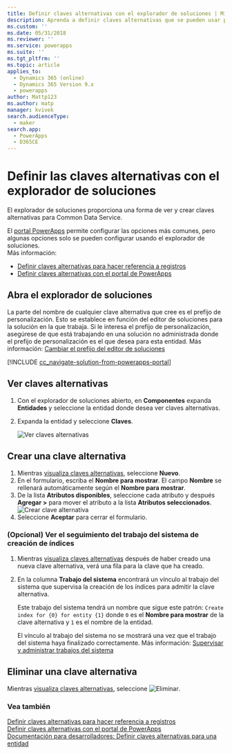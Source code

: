 ```yaml
---
title: Definir claves alternativas con el explorador de soluciones | MicrosoftDocs
description: Aprenda a definir claves alternativas que se pueden usar para hacer referencia a los registros de Common Data Service usando el explorador de soluciones
ms.custom: ''
ms.date: 05/31/2018
ms.reviewer: ''
ms.service: powerapps
ms.suite: ''
ms.tgt_pltfrm: ''
ms.topic: article
applies_to:
  - Dynamics 365 (online)
  - Dynamics 365 Version 9.x
  - powerapps
author: Mattp123
ms.author: matp
manager: kvivek
search.audienceType:
  - maker
search.app:
  - PowerApps
  - D365CE
---
```

# <a name="define-alternate-keys-using-solution-explorer"></a>Definir las claves alternativas con el explorador de soluciones

El explorador de soluciones proporciona una forma de ver y crear claves alternativas para Common Data Service.

El [portal PowerApps](https://web.powerapps.com/?utm_source=padocs&utm_medium=linkinadoc&utm_campaign=referralsfromdoc) permite configurar las opciones más comunes, pero algunas opciones solo se pueden configurar usando el explorador de soluciones. <br />Más información: 
- [Definir claves alternativas para hacer referencia a registros](define-alternate-keys-reference-records.md)<br />
- [Definir claves alternativas con el portal de PowerApps](define-alternate-keys-portal.md)

## <a name="open-solution-explorer"></a>Abra el explorador de soluciones

La parte del nombre de cualquier clave alternativa que cree es el prefijo de personalización. Esto se establece en función del editor de soluciones para la solución en la que trabaja. Si le interesa el prefijo de personalización, asegúrese de que está trabajando en una solución no administrada donde el prefijo de personalización es el que desea para esta entidad. Más información: [Cambiar el prefijo del editor de soluciones](change-solution-publisher-prefix.md) 

[!INCLUDE [cc_navigate-solution-from-powerapps-portal](../../includes/cc_navigate-solution-from-powerapps-portal.md)]

## <a name="view-alternate-keys"></a>Ver claves alternativas

1. Con el explorador de soluciones abierto, en **Componentes** expanda **Entidades** y seleccione la entidad donde desea ver claves alternativas.
2. Expanda la entidad y seleccione **Claves**.

    ![Ver claves alternativas](media/view-alternate-keys-solution-explorer.png)

## <a name="create-an-alternate-key"></a>Crear una clave alternativa

1. Mientras [visualiza claves alternativas](#view-alternate-keys), seleccione **Nuevo**.
1. En el formulario, escriba el **Nombre para mostrar**. El campo **Nombre** se rellenará automáticamente según el **Nombre para mostrar**. 
2. De la lista **Atributos disponibles**, seleccione cada atributo y después **Agregar >** para mover el atributo a la lista **Atributos seleccionados**.
    ![Crear clave alternativa](media/create-alternate-key-solution-explorer.png)
1. Seleccione **Aceptar** para cerrar el formulario.

### <a name="optional-view-the-system-job-tracking-creation-of-indexes"></a>(Opcional) Ver el seguimiento del trabajo del sistema de creación de índices
1. Mientras [visualiza claves alternativas](#view-alternate-keys) después de haber creado una nueva clave alternativa, verá una fila para la clave que ha creado.
2. En la columna **Trabajo del sistema** encontrará un vínculo al trabajo del sistema que supervisa la creación de los índices para admitir la clave alternativa. 
    
    Este trabajo del sistema tendrá un nombre que sigue este patrón: `Create index for {0} for entity {1}` donde `0` es el **Nombre para mostrar** de la clave alternativa y `1` es el nombre de la entidad.

    El vínculo al trabajo del sistema no se mostrará una vez que el trabajo del sistema haya finalizado correctamente. Más información: [Supervisar y administrar trabajos del sistema](/dynamics365/customer-engagement/admin/monitor-manage-system-jobs)


## <a name="delete-an-alternate-key"></a>Eliminar una clave alternativa

Mientras [visualiza claves alternativas](#view-alternate-keys), seleccione ![Eliminar](media/delete.gif).

### <a name="see-also"></a>Vea también

[Definir claves alternativas para hacer referencia a registros](define-alternate-keys-reference-records.md)<br />
[Definir claves alternativas con el portal de PowerApps](define-alternate-keys-portal.md)<br />
[Documentación para desarrolladores: Definir claves alternativas para una entidad](/dynamics365/customer-engagement/developer/define-alternate-keys-entity)
